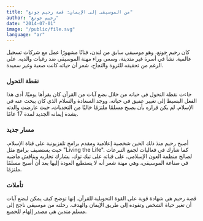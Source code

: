 ```yaml
---
title: "من الموسيقى إلى الإيمان: قصة رحيم جونغ"
author: "رحيم جونغ"
date: "2014-07-01"
image: "/public/file.svg"
language: "ar"
---
```


كان رحيم جونغ، وهو موسيقي سابق من لندن، فنانًا مشهورًا عمل مع شركات تسجيل عالمية. نشأ في أسرة غير متدينة، وسعى وراء مهنة الموسيقى ضد رغبات والديه. على الرغم من تحقيقه للثروة والنجاح، شعر أن حياته كانت صعبة وغير سعيدة.

### نقطة التحول

جاءت نقطة التحول في حياته من خلال بضع آيات من القرآن كان يقرأها يوميًا. أدى هذا الفعل البسيط إلى تغيير عميق في حياته، ووجد السعادة والسلام الذي كان يبحث عنه في الإسلام. لم يكن قراره بأن يصبح مسلمًا ملتزمًا خاليًا من التحديات، حيث عارضت والدته بشدة إيمانه الجديد لمدة 17 عامًا.

### مسار جديد

أصبح رحيم منذ ذلك الحين شخصية إعلامية ومقدم برامج تلفزيونية على قناة الإسلام، حيث يستضيف برامج مثل "Living the Life". كما شارك في فعاليات لجمع التبرعات لصالح منظمة العون الإسلامي. على قناته على تيك توك، يشارك تجاربه ويناقش ماضيه في صناعة الموسيقى، وهي مهنة شعر أنه لا يستطيع العودة إليها بعد أن أصبح مسلمًا ملتزمًا.

### تأملات

قصة رحيم هي شهادة قوية على القوة التحويلية للقرآن. إنها توضح كيف يمكن لبضع آيات أن تغير حياة الشخص وتقوده إلى طريق الإيمان والهدف. رحلته من موسيقي ناجح إلى مسلم متدين هي مصدر إلهام للجميع.
